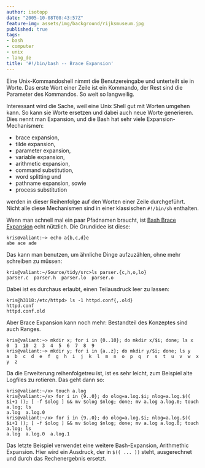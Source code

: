 ```yaml
---
author: isotopp
date: "2005-10-08T08:43:57Z"
feature-img: assets/img/background/rijksmuseum.jpg
published: true
tags:
- bash
- computer
- unix
- lang_de
title: '#!/bin/bash -- Brace Expansion'
---
```


Eine Unix-Kommandoshell nimmt die Benutzereingabe und unterteilt sie in Worte. 
Das erste Wort einer Zeile ist ein Kommando, der Rest sind die Parameter des Kommandos. 
So weit so langweilig.

Interessant wird die Sache, weil eine Unix Shell gut mit Worten umgehen kann. 
So kann sie Worte ersetzen und dabei auch neue Worte generieren. 
Dies nennt man Expansion, und die Bash hat sehr viele Expansion-Mechanismen: 

- brace expansion, 
- tilde expansion,  
- parameter expansion,
- variable expansion, 
- arithmetic expansion,
- command substitution,
- word splitting und  
- pathname expansion, sowie
- process substitution 

werden in dieser Reihenfolge auf den Worten einer Zeile durchgeführt. 
Nicht alle diese Mechanismen sind in einer klassischen `#!/bin/sh` enthalten.

Wenn man schnell mal ein paar Pfadnamen braucht, ist 
[Bash Brace Expansion](http://ebergen.net/wordpress/?p=80)
echt nützlich.
Die Grundidee ist diese: 

```console
kris@valiant:~> echo a{b,c,d}e
abe ace ade
```

Das kann man benutzen, um ähnliche Dinge aufzuzählen, ohne mehr schreiben zu müssen:

```console
kris@valiant:~/Source/tidy/src>ls parser.{c,h,o,lo}
parser.c  parser.h  parser.lo  parser.o
``` 

Dabei ist es durchaus erlaubt, einen Teilausdruck leer zu lassen:

```console
kris@h3118:/etc/httpd> ls -1 httpd.conf{,.old}
httpd.conf
httpd.conf.old
```

Aber Brace Expansion kann noch mehr: Bestandteil des Konzeptes sind auch Ranges. 

```console
kris@valiant:~> mkdir x; for i in {0..10}; do mkdir x/$i; done; ls x
0  1  10  2  3  4  5  6  7  8  9
kris@valiant:~> mkdir y; for i in {a..z}; do mkdir y/$i; done; ls y
a  b  c  d  e  f  g  h  i  j  k  l  m  n  o  p  q  r  s  t  u  v  w  x  y  z
```

Da die Erweiterung reihenfolgetreu ist, ist es sehr leicht, zum Beispiel alte Logfiles zu rotieren. Das geht dann so:

```console
kris@valiant:~/x> touch a.log
kris@valiant:~/x> for i in {9..0}; do olog=a.log.$i; nlog=a.log.$(( $i+1 )); [ -f $olog ] && mv $olog $nlog; done; mv a.log a.log.0; touch a.log; ls
a.log  a.log.0
kris@valiant:~/x> for i in {9..0}; do olog=a.log.$i; nlog=a.log.$(( $i+1 )); [ -f $olog ] && mv $olog $nlog; done; mv a.log a.log.0; touch a.log; ls
a.log  a.log.0  a.log.1
```

Das letzte Beispiel verwendet eine weitere Bash-Expansion, Arithmethic Expansion. 
Hier wird ein Ausdruck, der in `$(( ... ))` steht, ausgerechnet und durch das Rechenergebnis ersetzt.
